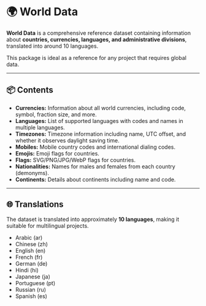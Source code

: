 # 🌍 World Data

**World Data** is a comprehensive reference dataset containing information about **countries, currencies, languages, and administrative divisions**, translated into around 10 languages.  

This package is ideal as a reference for any project that requires global data.

---

## 📦 Contents

- **Currencies:** Information about all world currencies, including code, symbol, fraction size, and more.  
- **Languages:** List of supported languages with codes and names in multiple languages.  
- **Timezones:** Timezone information including name, UTC offset, and whether it observes daylight saving time.
- **Mobiles:** Mobile country codes and international dialing codes.
- **Emojis:** Emoji flags for countries.
- **Flags:** SVG/PNG/JPG/WebP flags for countries.
- **Nationalities:** Names for males and females from each country (demonyms).
- **Continents:** Details about continents including name and code.
<!-- - **Countries:** Country information including name, code, capital, official currency, official languages, population, and area.  
- **Administrative Divisions:** Provinces, states, cities, and other subdivisions for each country. -->

---

## 🌐 Translations

The dataset is translated into approximately **10 languages**, making it suitable for multilingual projects.

- Arabic (ar)
- Chinese (zh)
- English (en)
- French (fr)
- German (de)
- Hindi (hi)
- Japanese (ja)
- Portuguese (pt)
- Russian (ru)
- Spanish (es)
